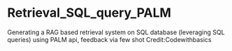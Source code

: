 # Retrieval_SQL_query_PALM
Generating a RAG based retrieval system on SQL database (leveraging SQL queries) using PALM api, feedback via few shot
Credit:Codewithbasics
